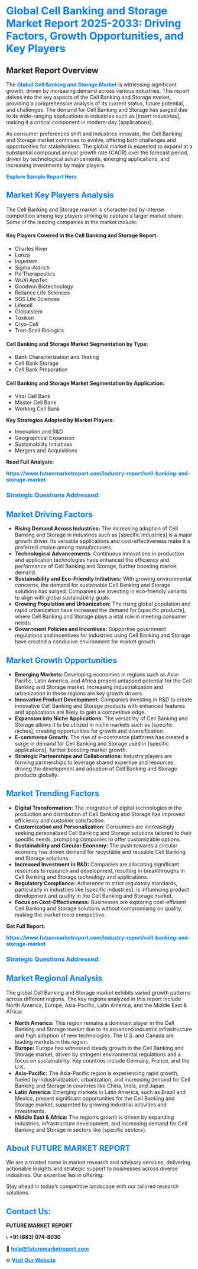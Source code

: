 <h1 style="color: #007BFF;">Global Cell Banking and Storage Market Report 2025-2033: Driving Factors, Growth Opportunities, and Key Players</h1>

<section id="overview">
<h2>Market Report Overview</h2>
<p>The <a href="https://www.futuremarketreport.com/industry-report/cell-banking-and-storage-market" style="color: #007BFF; text-decoration: none;"><strong>Global Cell Banking and Storage Market</strong></a> is witnessing significant growth, driven by increasing demand across various industries. This report delves into the key aspects of the Cell Banking and Storage market, providing a comprehensive analysis of its current status, future potential, and challenges. The demand for Cell Banking and Storage has surged due to its wide-ranging applications in industries such as [insert industries], making it a critical component in modern-day [applications].</p>
<p>As consumer preferences shift and industries innovate, the Cell Banking and Storage market continues to evolve, offering both challenges and opportunities for stakeholders. The global market is expected to expand at a substantial compound annual growth rate (CAGR) over the forecast period, driven by technological advancements, emerging applications, and increasing investments by major players.</p>
</section>

<section id="overview">
<p><a href="https://www.futuremarketreport.com/request-sample/reportId=64604" style="color: #007BFF; text-decoration: none;"><strong>Explore Sample Report Here</strong></a></p>
</section>

<section id="key-players">
<h2 style="color: #007BFF;">Market Key Players Analysis</h2>
<p>The Cell Banking and Storage market is characterized by intense competition among key players striving to capture a larger market share. Some of the leading companies in the market include:</p>
<h4>Key Players Covered in the Cell Banking and Storage Report:</h4>
<ul><li>Charles River</li><li>Lonza</li><li>Ingestem</li><li>Sigma-Aldrich</li><li>Px`Therapeutics</li><li>WuXi AppTec</li><li>Goodwin Biotechnology</li><li>Reliance Life Sciences</li><li>SGS Life Sciences</li><li>Lifecell</li><li>Globalstem</li><li>Toxikon</li><li>Cryo-Cell</li><li>Tran-Scell Biologics</li></ul>
<h4>Cell Banking and Storage Market Segmentation by Type:</h4>
<ul><li>Bank Characterization and Testing</li><li>Cell Bank Storage</li><li>Cell Bank Preparation</li></ul>

<h4>Cell Banking and Storage Market Segmentation by Application:</h4>
<ul><li>Viral Cell Bank</li><li>Master Cell Bank</li><li>Working Cell Bank</li></ul>
<p><strong>Key Strategies Adopted by Market Players:</strong></p>
<ul>
<li>Innovation and R&D</li>
<li>Geographical Expansion</li>
<li>Sustainability Initiatives</li>
<li>Mergers and Acquisitions</li>
</ul>
</section>

<section>
<p><strong>Read Full Analysis: </strong></p><a href="https://www.futuremarketreport.com/industry-report/cell-banking-and-storage-market" style="color: #007BFF; text-decoration: none;"><strong>https://www.futuremarketreport.com/industry-report/cell-banking-and-storage-market</strong></a>
<h3 style="color: #007BFF;">Strategic Questions Addressed:</h3>
</section>

<section id="driving-factors">
<h2 style="color: #007BFF;">Market Driving Factors</h2>
<ul>
<li><strong>Rising Demand Across Industries:</strong> The increasing adoption of Cell Banking and Storage in industries such as [specific industries] is a major growth driver. Its versatile applications and cost-effectiveness make it a preferred choice among manufacturers.</li>
<li><strong>Technological Advancements:</strong> Continuous innovations in production and application technologies have enhanced the efficiency and performance of Cell Banking and Storage, further boosting market demand.</li>
<li><strong>Sustainability and Eco-Friendly Initiatives:</strong> With growing environmental concerns, the demand for sustainable Cell Banking and Storage solutions has surged. Companies are investing in eco-friendly variants to align with global sustainability goals.</li>
<li><strong>Growing Population and Urbanization:</strong> The rising global population and rapid urbanization have increased the demand for [specific products], where Cell Banking and Storage plays a vital role in meeting consumer needs.</li>
<li><strong>Government Policies and Incentives:</strong> Supportive government regulations and incentives for industries using Cell Banking and Storage have created a conducive environment for market growth.</li>
</ul>
</section>

<section id="growth-opportunities">
<h2 style="color: #007BFF;">Market Growth Opportunities</h2>
<ul>
<li><strong>Emerging Markets:</strong> Developing economies in regions such as Asia-Pacific, Latin America, and Africa present untapped potential for the Cell Banking and Storage market. Increasing industrialization and urbanization in these regions are key growth drivers.</li>
<li><strong>Innovative Product Development:</strong> Companies investing in R&D to create innovative Cell Banking and Storage products with enhanced features and applications are likely to gain a competitive edge.</li>
<li><strong>Expansion into Niche Applications:</strong> The versatility of Cell Banking and Storage allows it to be utilized in niche markets such as [specific niches], creating opportunities for growth and diversification.</li>
<li><strong>E-commerce Growth:</strong> The rise of e-commerce platforms has created a surge in demand for Cell Banking and Storage used in [specific applications], further boosting market growth.</li>
<li><strong>Strategic Partnerships and Collaborations:</strong> Industry players are forming partnerships to leverage shared expertise and resources, driving the development and adoption of Cell Banking and Storage products globally.</li>
</ul>
</section>

<section id="trending-factors">
<h2 style="color: #007BFF;">Market Trending Factors</h2>
<ul>
<li><strong>Digital Transformation:</strong> The integration of digital technologies in the production and distribution of Cell Banking and Storage has improved efficiency and customer satisfaction.</li>
<li><strong>Customization and Personalization:</strong> Consumers are increasingly seeking personalized Cell Banking and Storage solutions tailored to their specific needs, prompting companies to offer customizable options.</li>
<li><strong>Sustainability and Circular Economy:</strong> The push towards a circular economy has driven demand for recyclable and reusable Cell Banking and Storage solutions.</li>
<li><strong>Increased Investment in R&D:</strong> Companies are allocating significant resources to research and development, resulting in breakthroughs in Cell Banking and Storage technology and applications.</li>
<li><strong>Regulatory Compliance:</strong> Adherence to strict regulatory standards, particularly in industries like [specific industries], is influencing product development and quality in the Cell Banking and Storage market.</li>
<li><strong>Focus on Cost-Effectiveness:</strong> Businesses are exploring cost-efficient Cell Banking and Storage solutions without compromising on quality, making the market more competitive.</li>
</ul>
</section>

<section>
<p><strong>Get Full Report: </strong></p><a href="https://www.futuremarketreport.com/industry-report/cell-banking-and-storage-market" style="color: #007BFF; text-decoration: none;"><strong>https://www.futuremarketreport.com/industry-report/cell-banking-and-storage-market</strong></a>
<h3 style="color: #007BFF;">Strategic Questions Addressed:</h3>
</section>


<section id="regional-analysis">
<h2 style="color: #007BFF;">Market Regional Analysis</h2>
<p>The global Cell Banking and Storage market exhibits varied growth patterns across different regions. The key regions analyzed in this report include North America, Europe, Asia-Pacific, Latin America, and the Middle East & Africa:</p>
<ul>
<li><strong>North America:</strong> This region remains a dominant player in the Cell Banking and Storage market due to its advanced industrial infrastructure and high adoption of new technologies. The U.S. and Canada are leading markets in this region.</li>
<li><strong>Europe:</strong> Europe has witnessed steady growth in the Cell Banking and Storage market, driven by stringent environmental regulations and a focus on sustainability. Key countries include Germany, France, and the U.K.</li>
<li><strong>Asia-Pacific:</strong> The Asia-Pacific region is experiencing rapid growth, fueled by industrialization, urbanization, and increasing demand for Cell Banking and Storage in countries like China, India, and Japan.</li>
<li><strong>Latin America:</strong> Emerging markets in Latin America, such as Brazil and Mexico, present significant opportunities for the Cell Banking and Storage market, supported by growing industrial activities and investments.</li>
<li><strong>Middle East & Africa:</strong> The region’s growth is driven by expanding industries, infrastructure development, and increasing demand for Cell Banking and Storage in sectors like [specific sectors].</li>
</ul>
</section>

<footer>
<h2 style="color: #007BFF;">About FUTURE MARKET REPORT</h2>
<p>We are a trusted name in market research and advisory services, delivering actionable insights and strategic support to businesses across diverse industries. Our expertise lies in offering:</p>

<p>Stay ahead in today’s competitive landscape with our tailored research solutions.</p>

<h2 style="color: #007BFF;">Contact Us:</h2>
<p><strong>FUTURE MARKET REPORT</strong></p>
<p>📞 <strong>+91 (883) 074-8030</strong></p>
<p>📧 <strong><a href="mailto:help@futuremarketreport.com" style="color: #007BFF;">help@futuremarketreport.com</a></strong></p>
<p>🌐 <strong><a href="https://www.futuremarketreport.com/" style="color: #007BFF;">Visit Our Website</a></strong></p>
</footer>